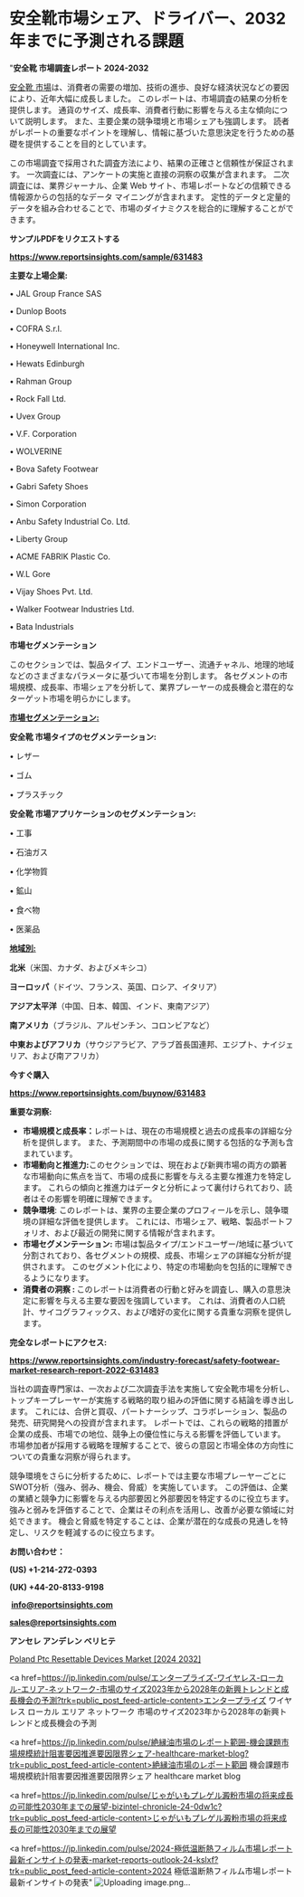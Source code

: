 # 安全靴市場シェア、ドライバー、2032年までに予測される課題

"<strong>安全靴 市場調査レポート 2024-2032</strong>

<a href=https://www.reportsinsights.com/sample/631483>安全靴 市場</a>は、消費者の需要の増加、技術の進歩、良好な経済状況などの要因により、近年大幅に成長しました。 このレポートは、市場調査の結果の分析を提供します。 通貨のサイズ、成長率、消費者行動に影響を与える主な傾向について説明します。 また、主要企業の競争環境と市場シェアも強調します。 読者がレポートの重要なポイントを理解し、情報に基づいた意思決定を行うための基礎を提供することを目的としています。

この市場調査で採用された調査方法により、結果の正確さと信頼性が保証されます。 一次調査には、アンケートの実施と直接の洞察の収集が含まれます。 二次調査には、業界ジャーナル、企業 Web サイト、市場レポートなどの信頼できる情報源からの包括的なデータ マイニングが含まれます。 定性的データと定量的データを組み合わせることで、市場のダイナミクスを総合的に理解することができます。

<strong><b>サンプルPDFをリクエストする</b></strong>

<a href=https://www.reportsinsights.com/sample/631483><strong><u>https://www.reportsinsights.com/sample/631483</u></strong></a>

<strong>主要な上場企業:</strong>

• JAL Group France SAS

• Dunlop Boots

• COFRA S.r.l.

• Honeywell International Inc.

• Hewats Edinburgh

• Rahman Group

• Rock Fall Ltd.

• Uvex Group

• V.F. Corporation

• WOLVERINE

• Bova Safety Footwear

• Gabri Safety Shoes

• Simon Corporation

• Anbu Safety Industrial Co. Ltd.

• Liberty Group

• ACME FABRIK Plastic Co.

• W.L Gore

• Vijay Shoes Pvt. Ltd.

• Walker Footwear Industries Ltd.

• Bata Industrials

<strong>市場セグメンテーション</strong>

このセクションでは、製品タイプ、エンドユーザー、流通チャネル、地理的地域などのさまざまなパラメータに基づいて市場を分割します。 各セグメントの市場規模、成長率、市場シェアを分析して、業界プレーヤーの成長機会と潜在的なターゲット市場を明らかにします。

<strong><u>市場セグメンテーション</u></strong><strong><u>:</u></strong>

<strong>安全靴 市場タイプのセグメンテーション:</strong>

• レザー

• ゴム

• プラスチック

<strong>安全靴 市場アプリケーションのセグメンテーション:</strong>

• 工事

• 石油ガス

• 化学物質

• 鉱山

• 食べ物

• 医薬品

<strong><u>地域別</u></strong><strong><u>:</u></strong>

<strong>北米</strong>（米国、カナダ、およびメキシコ）

<strong>ヨーロッパ</strong>（ドイツ、フランス、英国、ロシア、イタリア）

<strong>アジア太平洋</strong>（中国、日本、韓国、インド、東南アジア）

<strong>南アメリカ</strong>（ブラジル、アルゼンチン、コロンビアなど）

<strong>中東およびアフリカ</strong>（サウジアラビア、アラブ首長国連邦、エジプト、ナイジェリア、および南アフリカ）

<strong>今すぐ購入</strong>

<a href=https://www.reportsinsights.com/buynow/631483><strong><u>https://www.reportsinsights.com/buynow/631483</u></strong></a>

<strong>重要な洞察:</strong>
<ul>
  <li><strong>市場規模と成長率：</strong>レポートは、現在の市場規模と過去の成長率の詳細な分析を提供します。 また、予測期間中の市場の成長に関する包括的な予測も含まれています。</li>
  <li><strong>市場動向と推進力:</strong>このセクションでは、現在および新興市場の両方の顕著な市場動向に焦点を当て、市場の成長に影響を与える主要な推進力を特定します。 これらの傾向と推進力はデータと分析によって裏付けられており、読者はその影響を明確に理解できます。</li>
  <li><strong>競争環境</strong>: このレポートは、業界の主要企業のプロフィールを示し、競争環境の詳細な評価を提供します。 これには、市場シェア、戦略、製品ポートフォリオ、および最近の開発に関する情報が含まれます。</li>
  <li><strong>市場セグメンテーション: </strong>市場は製品タイプ/エンドユーザー/地域に基づいて分割されており、各セグメントの規模、成長、市場シェアの詳細な分析が提供されます。 このセグメント化により、特定の市場動向を包括的に理解できるようになります。</li>
  <li><strong>消費者の洞察 : </strong>このレポートは消費者の行動と好みを調査し、購入の意思決定に影響を与える主要な要因を強調しています。 これは、消費者の人口統計、サイコグラフィックス、および嗜好の変化に関する貴重な洞察を提供します。</li>
</ul>
<strong>完全なレポートにアクセス:</strong>

<a href=https://www.reportsinsights.com/industry-forecast/safety-footwear-market-research-report-2022-631483><strong><u><b>https://www.reportsinsights.com/industry-forecast/safety-footwear-market-research-report-2022-631483</b></u></strong></a>

当社の調査専門家は、一次および二次調査手法を実施して安全靴市場を分析し、トップキープレーヤーが実施する戦略的取り組みの評価に関する結論を導き出します。 これには、合併と買収、パートナーシップ、コラボレーション、製品の発売、研究開発への投資が含まれます。 レポートでは、これらの戦略的措置が企業の成長、市場での地位、競争上の優位性に与える影響を評価しています。 市場参加者が採用する戦略を理解することで、彼らの意図と市場全体の方向性についての貴重な洞察が得られます。

競争環境をさらに分析するために、レポートでは主要な市場プレーヤーごとにSWOT分析（強み、弱み、機会、脅威）を実施しています。 この評価は、企業の業績と競争力に影響を与える内部要因と外部要因を特定するのに役立ちます。 強みと弱みを評価することで、企業はその利点を活用し、改善が必要な領域に対処できます。 機会と脅威を特定することは、企業が潜在的な成長の見通しを特定し、リスクを軽減するのに役立ちます。

<strong>お問い合わせ：</strong>

<strong>(US) +1-214-272-0393</strong>

<strong>(UK) +44-20-8133-9198</strong>

<strong> </strong><a href=info@reportsinsights.com><strong><u>info@reportsinsights.com</u></strong></a>

<a href=sales@reportsinsights.com><strong><u>sales@reportsinsights.com</u></strong></a>

<strong>アンセレ アンデレン ベリヒテ</strong>

<a href=https://www.linkedin.com/pulse/poland-ptc-resettable-devices-market-2024-fzxef/>Poland Ptc Resettable Devices Market [2024 2032]</a>

<a href=https://jp.linkedin.com/pulse/エンタープライズ-ワイヤレス-ローカル-エリア-ネットワーク-市場のサイズ2023年から2028年の新興トレンドと成長機会の予測?trk=public_post_feed-article-content>エンタープライズ ワイヤレス ローカル エリア ネットワーク 市場のサイズ2023年から2028年の新興トレンドと成長機会の予測</a>

<a href=https://jp.linkedin.com/pulse/絶縁油市場のレポート範囲-機会課題市場規模統計阻害要因推進要因限界シェア-healthcare-market-blog?trk=public_post_feed-article-content>絶縁油市場のレポート範囲 機会課題市場規模統計阻害要因推進要因限界シェア healthcare market blog</a>

<a href=https://jp.linkedin.com/pulse/じゃがいもプレゲル澱粉市場の将来成長の可能性2030年までの展望-bizintel-chronicle-24-0dw1c?trk=public_post_feed-article-content>じゃがいもプレゲル澱粉市場の将来成長の可能性2030年までの展望</a>

<a href=https://jp.linkedin.com/pulse/2024-極低温断熱フィルム市場レポート最新インサイトの発表-market-reports-outlook-24-kslxf?trk=public_post_feed-article-content>2024 極低温断熱フィルム市場レポート最新インサイトの発表</a>"
![Uploading image.png…]()
